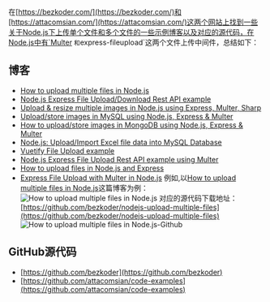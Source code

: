 在[https://bezkoder.com/](https://bezkoder.com/)和[https://attacomsian.com/](https://attacomsian.com/)这两个网站上找到一些关于Node.js下上传单个文件和多个文件的一些示例博客以及对应的源代码，在Node.js中有`Multer `和`express-fileupload`这两个文件上传中间件，总结如下：

## 博客
- [How to upload multiple files in Node.js](https://bezkoder.com/node-js-upload-multiple-files/)
- [Node.js Express File Upload/Download Rest API example](https://bezkoder.com/node-js-express-file-upload/)
- [Upload & resize multiple images in Node.js using Express, Multer, Sharp](https://bezkoder.com/node-js-upload-resize-multiple-images/)
- [Upload/store images in MySQL using Node.js, Express & Multer](https://bezkoder.com/node-js-upload-image-mysql/)
- [How to upload/store images in MongoDB using Node.js, Express & Multer](https://bezkoder.com/node-js-upload-store-images-mongodb/)
-  [Node.js: Upload/Import Excel file data into MySQL Database](https://bezkoder.com/node-js-upload-excel-file-database/)
- [Vuetify File Upload example](https://bezkoder.com/vuetify-file-upload/)
- [Node.js Express File Upload Rest API example using Multer](https://bezkoder.com/node-js-express-file-upload/)
- [How to upload files in Node.js and Express](https://attacomsian.com/blog/uploading-files-nodejs-express)
- [Express File Upload with Multer in Node.js](https://attacomsian.com/blog/express-file-upload-multer)
例如,以[How to upload multiple files in Node.js](https://github.com/bezkoder/nodejs-upload-multiple-files)这篇博客为例：
![How to upload multiple files in Node.js](https://img-blog.csdnimg.cn/20201015173022211.png?x-oss-process=image/watermark,type_ZmFuZ3poZW5naGVpdGk,shadow_10,text_aHR0cHM6Ly9ibG9nLmNzZG4ubmV0L2NjZjE5ODgxMDMw,size_16,color_FFFFFF,t_70#pic_center)
对应的源代码下载地址：[https://github.com/bezkoder/nodejs-upload-multiple-files](https://github.com/bezkoder/nodejs-upload-multiple-files)
![How to upload multiple files in Node.js-Github](https://img-blog.csdnimg.cn/20201015173053705.png?x-oss-process=image/watermark,type_ZmFuZ3poZW5naGVpdGk,shadow_10,text_aHR0cHM6Ly9ibG9nLmNzZG4ubmV0L2NjZjE5ODgxMDMw,size_16,color_FFFFFF,t_70#pic_center)

## GitHub源代码
- [https://github.com/bezkoder](https://github.com/bezkoder)
- [https://github.com/attacomsian/code-examples](https://github.com/attacomsian/code-examples)
